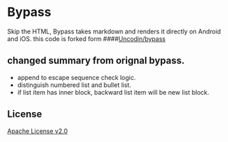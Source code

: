Bypass
======

Skip the HTML, Bypass takes markdown and renders it directly on Android and iOS.
this code is forked form ####[Uncodin/bypass](https://github.com/Uncodin/bypass)

## changed summary from orignal bypass.
* append to escape sequence check logic.
* distinguish numbered list and bullet list.
* if list item has inner block, backward list item will be new list block.

## License

[Apache License v2.0](http://www.tldrlegal.com/l/APACHE2)

